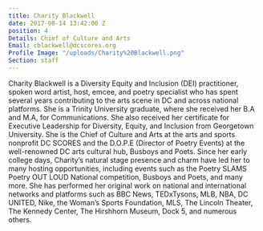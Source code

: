 ```yaml
---
title: Charity Blackwell
date: 2017-08-14 13:42:00 Z
position: 4
Details: Chief of Culture and Arts
Email: cblackwell@dcscores.org
Profile Image: "/uploads/Charity%20Blackwell.png"
Section: staff
---
```


Charity Blackwell is a Diversity Equity and Inclusion (DEI) practitioner, spoken word artist, host, emcee, and poetry specialist who has spent several years contributing to the arts scene in DC and across national platforms. She is a Trinity University graduate, where she received her B.A and M.A, for Communications. She also received her certificate for Executive Leadership for Diversity, Equity, and Inclusion from Georgetown University. She is the Chief of Culture and Arts at the arts and sports nonprofit DC SCORES and the D.O.P.E (Director of Poetry Events) at the well-renowned DC arts cultural hub, Busboys and Poets. Since her early college days, Charity’s natural stage presence and charm have led her to many hosting opportunities, including events such as the Poetry SLAMS Poetry OUT LOUD National competition, Busboys and Poets, and many more. She has performed her original work on national and international networks and platforms such as BBC News, TEDxTysons, MLB, NBA, DC UNITED, Nike, the Woman’s Sports Foundation, MLS, The Lincoln Theater, The Kennedy Center, The Hirshhorn Museum, Dock 5, and numerous others.